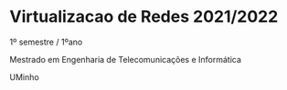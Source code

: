 # Virtualizacao de Redes 2021/2022
1º semestre / 1ºano

Mestrado em Engenharia de Telecomunicações e Informática 

UMinho
